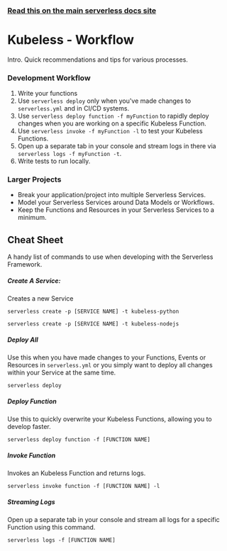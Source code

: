 <!--
title: Serverless Framework Guide - Kubeless - Workflow
menuText: Workflow
menuOrder: 9
description: A guide and cheatsheet containing CLI commands and workflow recommendations.
layout: Doc
-->

<!-- DOCS-SITE-LINK:START automatically generated  -->

### [Read this on the main serverless docs site](https://www.serverless.com/framework/docs/providers/kubeless/guide/workflow)

<!-- DOCS-SITE-LINK:END -->

# Kubeless - Workflow

Intro. Quick recommendations and tips for various processes.

### Development Workflow

1. Write your functions
2. Use `serverless deploy` only when you've made changes to `serverless.yml` and in CI/CD systems.
3. Use `serverless deploy function -f myFunction` to rapidly deploy changes when you are working on a specific Kubeless Function.
4. Use `serverless invoke -f myFunction -l` to test your Kubeless Functions.
5. Open up a separate tab in your console and stream logs in there via `serverless logs -f myFunction -t`.
6. Write tests to run locally.

### Larger Projects

- Break your application/project into multiple Serverless Services.
- Model your Serverless Services around Data Models or Workflows.
- Keep the Functions and Resources in your Serverless Services to a minimum.

## Cheat Sheet

A handy list of commands to use when developing with the Serverless Framework.

##### Create A Service:

Creates a new Service

```
serverless create -p [SERVICE NAME] -t kubeless-python
```

```
serverless create -p [SERVICE NAME] -t kubeless-nodejs
```

##### Deploy All

Use this when you have made changes to your Functions, Events or Resources in `serverless.yml` or you simply want to deploy all changes within your Service at the same time.

```
serverless deploy
```

##### Deploy Function

Use this to quickly overwrite your Kubeless Functions, allowing you to develop faster.

```
serverless deploy function -f [FUNCTION NAME]
```

##### Invoke Function

Invokes an Kubeless Function and returns logs.

```
serverless invoke function -f [FUNCTION NAME] -l
```

##### Streaming Logs

Open up a separate tab in your console and stream all logs for a specific Function using this command.

```
serverless logs -f [FUNCTION NAME]
```
